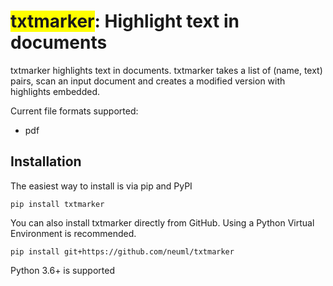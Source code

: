 # <span style="background-color: #FFFF00">txtmarker</span>: Highlight text in documents

txtmarker highlights text in documents. txtmarker takes a list of (name, text) pairs, scan an input document and creates a modified version with highlights embedded.

Current file formats supported:

- pdf

## Installation
The easiest way to install is via pip and PyPI

    pip install txtmarker

You can also install txtmarker directly from GitHub. Using a Python Virtual Environment is recommended.

    pip install git+https://github.com/neuml/txtmarker

Python 3.6+ is supported
